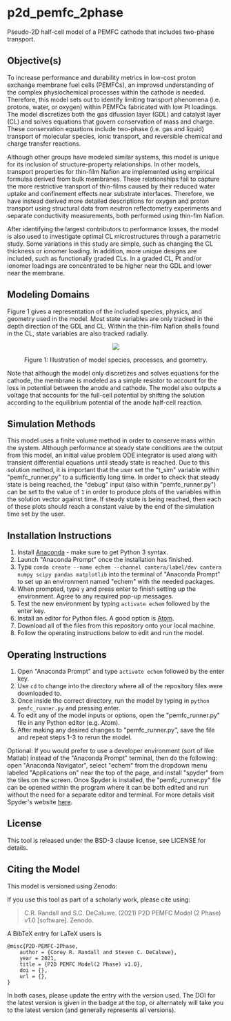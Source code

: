 # p2d_pemfc_2phase
Pseudo-2D half-cell model of a PEMFC cathode that includes two-phase transport.

## Objective(s)
To increase performance and durability metrics in low-cost proton exchange
membrane fuel cells (PEMFCs), an improved understanding of the complex physiochemical
processes within the cathode is needed. Therefore, this model sets out
to identify limiting transport phenomena (i.e. protons, water, or oxygen) within
PEMFCs fabricated with low Pt loadings. The model discretizes both the gas difussion layer
(GDL) and catalyst layer (CL) and solves equations that govern conservation of mass and 
charge. These conservation equations include two-phase (i.e. gas and liquid) transport of
molecular species, ionic transport, and reversible chemical and charge transfer reactions.

Although other groups have modeled similar systems, this model is unique for its inclusion
of structure-property relationships. In other models, transport properties for thin-film Nafion 
are implemented using empirical formulas derived from bulk membranes. These relationships 
fail to capture the more restrictive transport of thin-films caused by their reduced water uptake 
and confinement effects near substrate interfaces. Therefore, we have instead derived
more detailed descriptions for oxygen and proton transport using structural data from neutron 
reflectometry experiments and separate conductivity measurements, both performed using thin-fim
Nafion.

After identifying the largest contributors to performance losses, the model is also used to 
investigate optimal CL microstructures through a parametric study. Some variations in this 
study are simple, such as changing the CL thickness or ionomer loading. In addition, more unique 
designs are included, such as functionally graded CLs. In a graded CL, Pt and/or ionomer loadings
are concentrated to be higher near the GDL and lower near the membrane. 

## Modeling Domains
Figure 1 gives a representation of the included species, physics, and geometry used in the model. 
Most state variables are only tracked in the depth direction of the GDL and CL. Within the thin-film 
Nafion shells found in the CL, state variables are also tracked radially. 

<p align="center"> <img src="https://user-images.githubusercontent.com/39809042/148299226-82796eb7-8c15-4267-89d5-437c974a4b0b.png"> </p>
<p align="center"> Figure 1: Illustration of model species, processes, and geometry. </p>

Note that although the model only discretizes and solves equations for the cathode, the membrane
is modeled as a simple resistor to account for the loss in potential between the anode and cathode. 
The model also outputs a voltage that accounts for the full-cell potential by shifting the solution
according to the equilibrium potential of the anode half-cell reaction.

## Simulation Methods
This model uses a finite volume method in order to conserve mass within the system. 
Although performance at steady state conditions are the output from this model, an 
initial value problem ODE integrator is used along with transient differential 
equations until steady state is reached. Due to this solution method, it is important 
that the user set the "t_sim" variable within "pemfc_runner.py" to a sufficiently 
long time. In order to check that steady state is being reached, the "debug" input 
(also within "pemfc_runner.py") can be set to the value of `1` in order to produce plots 
of the variables within the solution vector against time. If steady state is being 
reached, then each of these plots should reach a constant value by the end of the 
simulation time set by the user.

## Installation Instructions
1. Install [Anaconda](https://www.anaconda.com/distribution/) - make sure to get 
Python 3 syntax.
2. Launch "Anaconda Prompt" once the installation has finished.
3. Type `conda create --name echem --channel cantera/label/dev cantera numpy scipy pandas matplotlib` 
into the terminal of "Anaconda Prompt" to set up an environment named "echem" with the 
needed packages.
4. When prompted, type `y` and press enter to finish setting up the environment. 
Agree to any required pop-up messages.
5. Test the new environment by typing `activate echem` followed by the enter key.
6. Install an editor for Python files. A good option is [Atom](https://atom.io/).
6. Download all of the files from this repository onto your local machine.
7. Follow the operating instructions below to edit and run the model.

## Operating Instructions
1. Open "Anaconda Prompt" and type `activate echem` followed by the enter key.
2. Use `cd` to change into the directory where all of the repository files were 
downloaded to.
3. Once inside the correct directory, run the model by typing in `python pemfc_runner.py` 
and pressing enter.
4. To edit any of the model inputs or options, open the "pemfc_runner.py" file in any 
Python editor (e.g. Atom).
5. After making any desired changes to "pemfc_runner.py", save the file and repeat 
steps 1-3 to rerun the model.

Optional: If you would prefer to use a developer environment (sort of like Matlab) 
instead of the "Anaconda Prompt" terminal, then do the following: open "Anaconda Navigator", 
select "echem" from the dropdown menu labeled "Applications on" near the top of the page, 
and install "spyder" from the tiles on the screen. Once Spyder is installed, the 
"pemfc_runner.py" file can be opened within the program where it can be both edited and 
run without the need for a separate editor and terminal. For more details visit Spyder's 
website [here](https://www.spyder-ide.org/).

## License
This tool is released under the BSD-3 clause license, see LICENSE for details.

## Citing the Model
This model is versioned using Zenodo:

If you use this tool as part of a scholarly work, please cite using:

> C.R. Randall and S.C. DeCaluwe. (2021) P2D PEMFC Model (2 Phase) v1.0 [software]. Zenodo.

A BibTeX entry for LaTeX users is

```TeX
@misc{P2D-PEMFC-2Phase,
    author = {Corey R. Randall and Steven C. DeCaluwe},
    year = 2021,
    title = {P2D PEMFC Model(2 Phase) v1.0},
    doi = {},
    url = {},
}
```

In both cases, please update the entry with the version used. The DOI for the latest 
version is given in the badge at the top, or alternately <zenodo link here> will
take you to the latest version (and generally represents all versions).
